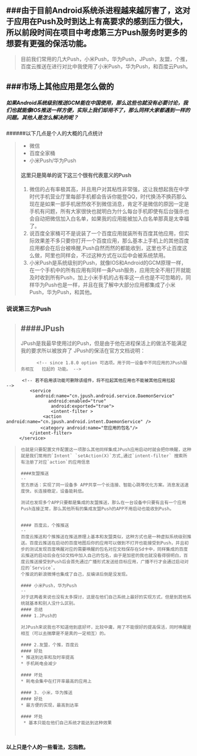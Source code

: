 ###由于目前Android系统杀进程越来越厉害了，这对于应用在Push及时到达上有高要求的感到压力很大，所以前段时间在项目中考虑第三方Push服务时更多的想要有更强的保活功能。
--
>目前我们常用的几大Push，小米Push，华为Push，JPush，友盟，个推，百度云推送在进行对比中我使用了小米Push，华为Push，和百度云Push。


###市场上其他应用是怎么做的
--
##### 如果Android系统级别推送GCM能在中国使用，那么这些也就没有必要讨论，我们也就能像IOS推送一样方便，实际上我们却用不了，那么同样大家都遇到一样的问题。其他人是怎么解决的呢？
######以下几点是个人的大概的几点统计
> * 微信
> * 百度全家桶
> * 小米Push/华为Push
> 
>#### 这里只是简单的说下这三个很有代表意义的Push
> 
> 1. 微信的占有率极其高，并且用户对其粘性非常强，这让我想起我在中学时代手机营业厅里每部手机都会告诉你能登QQ，时代换汤不换药那么现在是如果一部手机居然收不到微信消息，肯定不是微信的原因一定是手机有问题，所有大家很快也就明白为什么每台手机即使有后台强杀也会自动把微信加入白名单，如果我的应用能被加入白名单那真是太幸福了。
> 2. 说百度全家桶可不是说装了一个百度应用就装所有百度其他应用，但实际效果差不多只要你打开一个百度应用，那么基本上手机上的其他百度应用都会在后台被唤醒,Push自然而然的都能收到，这里也不止百度这么做，阿里也同样会，不过这种方式在以后中会被系统禁用。
> 3. 小米Push是系统级别的Push，就像IOS和Android的GCM原理一样，在一个手机中的所有应用有同样一条Push服务，应用完全不用打开就能及时收到所有Push，加上小米手机的占有率这一点也是不可忽略的，同样华为Push也是一样，并且在我了解中大部分应用都集成了小米Push，华为Push，和其他。
> 


### 说说第三方Push

>####JPush
>--
>JPush是我最早使用过的Push，但是由于他在进程保活上的做法不能满足我的要求所以被放弃了
>JPush的保活在官方文档说明：
>```
>		<!-- since 1.8.0 option 可选项。用于同一设备中不同应用的JPush服务相互	拉起的	功能。 -->
      	  <!-- 若不启用该功能可删除该组件，将不拉起其他应用也不能被其他应用拉起 		-->
        	 <service
          	   android:name="cn.jpush.android.service.DaemonService"
            	 	android:enabled="true"
            		 android:exported="true">
            		 <intent-filter >
               	  <action 		android:name="cn.jpush.android.intent.DaemonService" />
                 <category android:name="您应用的包名"/>
             </intent-filter>
         </service>
>```
>也就是只要配置文件配置这一项那么其他同样集成JPush应用启动时就会把你唤醒，这种就是我们常用的`Intent` `setAction(X)`方式,通过`intent-filter` 搜索所有注册了对应`action`的应用信息
>
>####友盟推送
>--
>官方原话：实现了同一设备多 APP共享一个长连接、智能心跳等优化方案。消息发送速度快，长连接稳定，设备能耗低。
>
>测试也发现多个APP只要都是集成的友盟推送，那么在一台设备中只要有且有一个应用Push连接正常，那么其他所有的集成友盟Push的APP不用启动也能收到Push。
>
>
>#### 百度云，个推推送
>--
>百度云推送和个推推送在推送原理上基本和友盟类似，这种方式也是一种虚拟系统级别推送。百度云推送在启动的百度地图后你的应用可以做到不打开也能接受到Push，并且初步的测试发现百度唤醒对应的需要唤醒的包名对应文档保存在Sd卡中，同样集成的百度云推送的启动后会在SD文档中加入自己的包名，由于是加密的我也就没看得很明白，百度云推送接受到Push后会首先通过广播形式发送给目标应用，广播不行才会通过启动对应的`Service`。
>个推说的新浪微博也集成了自己，反编译后倒是没发现。
>
>#### 小米Push，华为Push
>--
>对于这两者来说也没有太多探讨，这是在他们自己系统上最好的实现方式，但是到其他系统就基本和别人没什么区别。
>#### 总结
>#### 1.JPush的
>
> 对JPush来说我也不知道他到底好坏，比较中庸，用了不能很好的提高保活，同时唤醒是相互（可以去揣摩是不是真的一定相互）的。
>
>#### 2.友盟，个推，百度云
>#### 好处
> * 推送到达率和及时率提高
> * 手机耗电会减少
> 
> #### 坏处
> * 耗电会集中在打开率最高的应用上
> 
> #### 3. 小米，华为推送
> #### 好处
> * 最方便的实现，最高到达率
> 
> #### 坏处
>  * 基本只能在他们自己系统才能达到这种效果
> 
> 
>

#### 以上只是个人的一些看法，忘指教。
